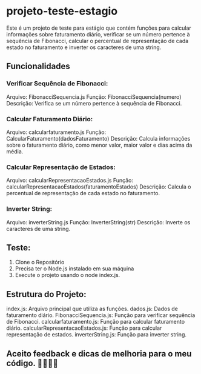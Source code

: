 # projeto-teste-estagio

Este é um projeto de teste para estágio que contém funções para calcular informações sobre faturamento diário, verificar se um número pertence à sequência de Fibonacci, calcular o percentual de representação de cada estado no faturamento e inverter os caracteres de uma string.

## Funcionalidades
### Verificar Sequência de Fibonacci:

Arquivo: FibonacciSequencia.js
Função: FibonacciSequencia(numero)
Descrição: Verifica se um número pertence à sequência de Fibonacci.

### Calcular Faturamento Diário:

Arquivo: calcularfaturamento.js
Função: CalcularFaturamento(dadosFaturamento)
Descrição: Calcula informações sobre o faturamento diário, como menor valor, maior valor e dias acima da média.

### Calcular Representação de Estados:

Arquivo: calcularRepresentacaoEstados.js
Função: calcularRepresentacaoEstados(faturamentoEstados)
Descrição: Calcula o percentual de representação de cada estado no faturamento.

### Inverter String:

Arquivo: inverterString.js
Função: InverterString(str)
Descrição: Inverte os caracteres de uma string.

## Teste:
1. Clone o Repositório
2. Precisa ter o Node.js instalado em sua máquina
3. Execute o projeto usando o node index.js.

## Estrutura do Projeto:
index.js: Arquivo principal que utiliza as funções.
dados.js: Dados de faturamento diário.
FibonacciSequencia.js: Função para verificar sequência de Fibonacci.
calcularfaturamento.js: Função para calcular faturamento diário.
calcularRepresentacaoEstados.js: Função para calcular representação de estados.
inverterString.js: Função para inverter string.

## Aceito feedback e dicas de melhoria para o meu código. 👩🏿‍💻🚀
